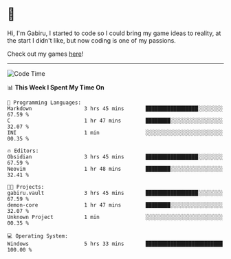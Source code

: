 # 🐀

Hi, I'm Gabiru, I started to code so I could bring my game ideas to reality, at the start I didn't like, but now coding is one of my passions.

Check out my games [here](https://gabiru.art/projetos/)!

---

<!--START_SECTION:waka-->
![Code Time](http://img.shields.io/badge/Code%20Time-461%20hrs%202%20mins-blue)

📊 **This Week I Spent My Time On** 

```text
💬 Programming Languages: 
Markdown                 3 hrs 45 mins       █████████████████░░░░░░░░   67.59 % 
C                        1 hr 47 mins        ████████░░░░░░░░░░░░░░░░░   32.07 % 
INI                      1 min               ░░░░░░░░░░░░░░░░░░░░░░░░░   00.35 % 

🔥 Editors: 
Obsidian                 3 hrs 45 mins       █████████████████░░░░░░░░   67.59 % 
Neovim                   1 hr 48 mins        ████████░░░░░░░░░░░░░░░░░   32.41 % 

🐱‍💻 Projects: 
gabiru.vault             3 hrs 45 mins       █████████████████░░░░░░░░   67.59 % 
demon-core               1 hr 47 mins        ████████░░░░░░░░░░░░░░░░░   32.07 % 
Unknown Project          1 min               ░░░░░░░░░░░░░░░░░░░░░░░░░   00.35 % 

💻 Operating System: 
Windows                  5 hrs 33 mins       █████████████████████████   100.00 % 
```


<!--END_SECTION:waka-->
